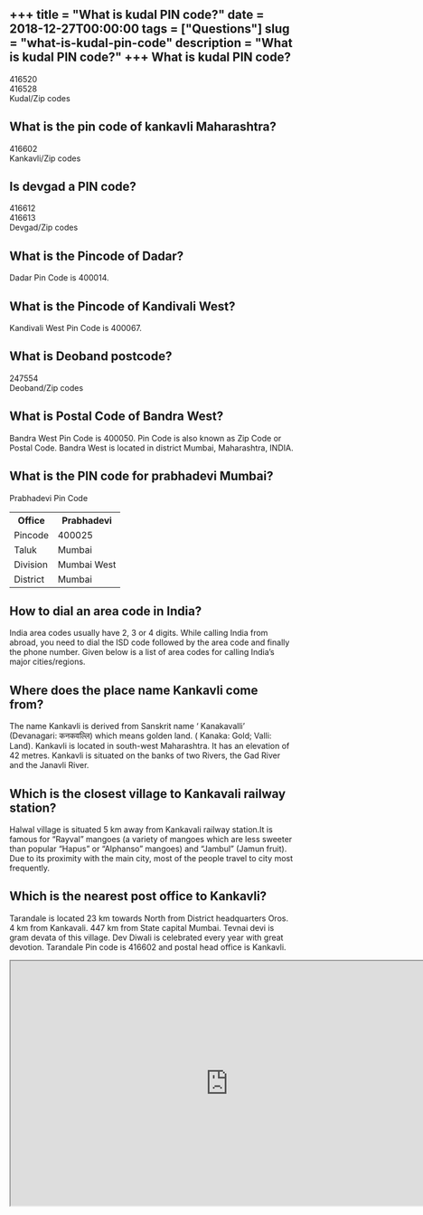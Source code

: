+++
title = "What is kudal PIN code?"
date = 2018-12-27T00:00:00
tags = ["Questions"]
slug = "what-is-kudal-pin-code"
description = "What is kudal PIN code?"
+++
What is kudal PIN code?
-----------------------

 416520  
416528  
Kudal/Zip codes

What is the pin code of kankavli Maharashtra?
---------------------------------------------

416602  
Kankavli/Zip codes

Is devgad a PIN code?
---------------------

 416612  
416613  
Devgad/Zip codes

What is the Pincode of Dadar?
-----------------------------

Dadar Pin Code is 400014.

What is the Pincode of Kandivali West?
--------------------------------------

Kandivali West Pin Code is 400067.

What is Deoband postcode?
-------------------------

247554  
Deoband/Zip codes

What is Postal Code of Bandra West?
-----------------------------------

Bandra West Pin Code is 400050. Pin Code is also known as Zip Code or Postal Code. Bandra West is located in district Mumbai, Maharashtra, INDIA.

What is the PIN code for prabhadevi Mumbai?
-------------------------------------------

Prabhadevi Pin Code

<table><tr><th>Office</th><th>Prabhadevi</th></tr><tr><td>Pincode</td><td>400025</td></tr><tr><td>Taluk</td><td>Mumbai</td></tr><tr><td>Division</td><td>Mumbai West</td></tr><tr><td>District</td><td>Mumbai</td></tr></table>

How to dial an area code in India?
----------------------------------

India area codes usually have 2, 3 or 4 digits. While calling India from abroad, you need to dial the ISD code followed by the area code and finally the phone number. Given below is a list of area codes for calling India’s major cities/regions.

Where does the place name Kankavli come from?
---------------------------------------------

The name Kankavli is derived from Sanskrit name ‘ Kanakavalli’ (Devanagari: कनकवल्लि) which means golden land. ( Kanaka: Gold; Valli: Land). Kankavli is located in south-west Maharashtra. It has an elevation of 42 metres. Kankavli is situated on the banks of two Rivers, the Gad River and the Janavli River.

Which is the closest village to Kankavali railway station?
----------------------------------------------------------

Halwal village is situated 5 km away from Kankavali railway station.It is famous for “Rayval” mangoes (a variety of mangoes which are less sweeter than popular “Hapus” or “Alphanso” mangoes) and “Jambul” (Jamun fruit). Due to its proximity with the main city, most of the people travel to city most frequently.

Which is the nearest post office to Kankavli?
---------------------------------------------

Tarandale is located 23 km towards North from District headquarters Oros. 4 km from Kankavali. 447 km from State capital Mumbai. Tevnai devi is gram devata of this village. Dev Diwali is celebrated every year with great devotion. Tarandale Pin code is 416602 and postal head office is Kankavli.

<iframe allow="accelerometer; autoplay; clipboard-write; encrypted-media; gyroscope; picture-in-picture" allowfullscreen="" class="__youtube_prefs__  epyt-is-override  no-lazyload" data-no-lazy="1" data-origheight="433" data-origwidth="770" data-skipgform_ajax_framebjll="" height="433" id="_ytid_24534" loading="lazy" src="https://www.youtube.com/embed/EFTu71-54yo?enablejsapi=1&autoplay=0&cc_load_policy=0&cc_lang_pref=&iv_load_policy=1&loop=0&modestbranding=0&rel=1&fs=1&playsinline=0&autohide=2&theme=dark&color=red&controls=1&" title="YouTube player" width="770"></iframe>